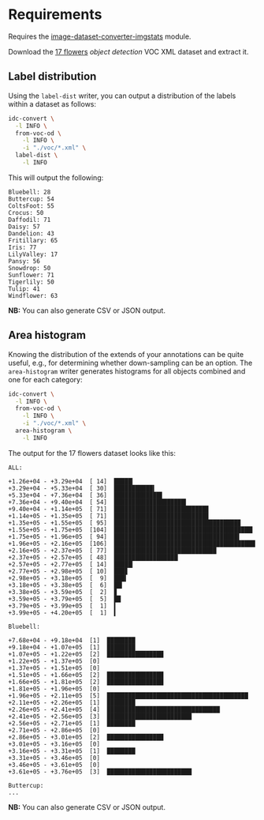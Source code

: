 # Requirements

Requires the [image-dataset-converter-imgstats](https://github.com/waikato-datamining/image-dataset-converter-imgstats) module.

Download the [17 flowers](https://datasets.cms.waikato.ac.nz/ufdl/17flowers/) 
*object detection* VOC XML dataset and extract it.

## Label distribution

Using the `label-dist` writer, you can output a distribution of the labels within
a dataset as follows:

```bash
idc-convert \
  -l INFO \
  from-voc-od \
    -l INFO \
    -i "./voc/*.xml" \
  label-dist \
    -l INFO
```

This will output the following:

```
Bluebell: 28
Buttercup: 54
ColtsFoot: 55
Crocus: 50
Daffodil: 71
Daisy: 57
Dandelion: 43
Fritillary: 65
Iris: 77
LilyValley: 17
Pansy: 56
Snowdrop: 50
Sunflower: 71
Tigerlily: 50
Tulip: 41
Windflower: 63
```

**NB:** You can also generate CSV or JSON output.

## Area histogram

Knowing the distribution of the extends of your annotations can be quite useful, e.g., 
for determining whether down-sampling can be an option. The `area-histogram` writer
generates histograms for all objects combined and one for each category:

```bash
idc-convert \
  -l INFO \
  from-voc-od \
    -l INFO \
    -i "./voc/*.xml" \
  area-histogram \
    -l INFO
```

The output for the 17 flowers dataset looks like this:

```
ALL:

+1.26e+04 - +3.29e+04  [ 14]  █████▎
+3.29e+04 - +5.33e+04  [ 30]  ███████████▍
+5.33e+04 - +7.36e+04  [ 36]  █████████████▋
+7.36e+04 - +9.40e+04  [ 54]  ████████████████████▍
+9.40e+04 - +1.14e+05  [ 71]  ██████████████████████████▊
+1.14e+05 - +1.35e+05  [ 71]  ██████████████████████████▊
+1.35e+05 - +1.55e+05  [ 95]  ███████████████████████████████████▉
+1.55e+05 - +1.75e+05  [104]  ███████████████████████████████████████▎
+1.75e+05 - +1.96e+05  [ 94]  ███████████████████████████████████▌
+1.96e+05 - +2.16e+05  [106]  ████████████████████████████████████████
+2.16e+05 - +2.37e+05  [ 77]  █████████████████████████████
+2.37e+05 - +2.57e+05  [ 48]  ██████████████████▏
+2.57e+05 - +2.77e+05  [ 14]  █████▎
+2.77e+05 - +2.98e+05  [ 10]  ███▊
+2.98e+05 - +3.18e+05  [  9]  ███▍
+3.18e+05 - +3.38e+05  [  6]  ██▎
+3.38e+05 - +3.59e+05  [  2]  ▊
+3.59e+05 - +3.79e+05  [  5]  █▉
+3.79e+05 - +3.99e+05  [  1]  ▍
+3.99e+05 - +4.20e+05  [  1]  ▍

Bluebell:

+7.68e+04 - +9.18e+04  [1]  ████████
+9.18e+04 - +1.07e+05  [1]  ████████
+1.07e+05 - +1.22e+05  [2]  ████████████████
+1.22e+05 - +1.37e+05  [0]
+1.37e+05 - +1.51e+05  [0]
+1.51e+05 - +1.66e+05  [2]  ████████████████
+1.66e+05 - +1.81e+05  [2]  ████████████████
+1.81e+05 - +1.96e+05  [0]
+1.96e+05 - +2.11e+05  [5]  ████████████████████████████████████████
+2.11e+05 - +2.26e+05  [1]  ████████
+2.26e+05 - +2.41e+05  [4]  ████████████████████████████████
+2.41e+05 - +2.56e+05  [3]  ████████████████████████
+2.56e+05 - +2.71e+05  [1]  ████████
+2.71e+05 - +2.86e+05  [0]
+2.86e+05 - +3.01e+05  [2]  ████████████████
+3.01e+05 - +3.16e+05  [0]
+3.16e+05 - +3.31e+05  [1]  ████████
+3.31e+05 - +3.46e+05  [0]
+3.46e+05 - +3.61e+05  [0]
+3.61e+05 - +3.76e+05  [3]  ████████████████████████

Buttercup:
...
```


**NB:** You can also generate CSV or JSON output.

